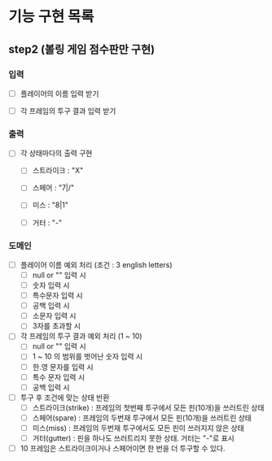 # 기능 구현 목록

## step2 (볼링 게임 점수판만 구현)
### 입력
- [ ] 플레이어의 이름 입력 받기
- [ ] 각 프레임의 투구 결과 입력 받기


### 출력
- [ ] 각 상태마다의 출력 구현
  - [ ] 스트라이크 : "X"
  - [ ] 스페어 : "7|/"
  - [ ] 미스 : "8|1"
  - [ ] 거터 : "-"


### 도메인
- [ ] 플레이어 이름 예외 처리 (조건 : 3 english letters)
  - [ ] null or "" 입력 시
  - [ ] 숫자 입력 시
  - [ ] 특수문자 입력 시
  - [ ] 공백 입력 시
  - [ ] 소문자 입력 시
  - [ ] 3자를 초과할 시
- [ ] 각 프레임의 투구 결과 예외 처리 (1 ~ 10)
  - [ ] null or "" 입력 시
  - [ ] 1 ~ 10 의 범위를 벗어난 숫자 입력 시
  - [ ] 한.영 문자를 입력 시
  - [ ] 특수 문자 입력 시
  - [ ] 공백 입력 시
- [ ] 투구 후 조건에 맞는 상태 반환
  - [ ] 스트라이크(strike) : 프레임의 첫번째 투구에서 모든 핀(10개)을 쓰러트린 상태
  - [ ] 스페어(spare) : 프레임의 두번재 투구에서 모든 핀(10개)을 쓰러트린 상태
  - [ ] 미스(miss) : 프레임의 두번재 투구에서도 모든 핀이 쓰러지지 않은 상태
  - [ ] 거터(gutter) : 핀을 하나도 쓰러트리지 못한 상태. 거터는 "-"로 표시
- [ ] 10 프레임은 스트라이크이거나 스페어이면 한 번을 더 투구할 수 있다.